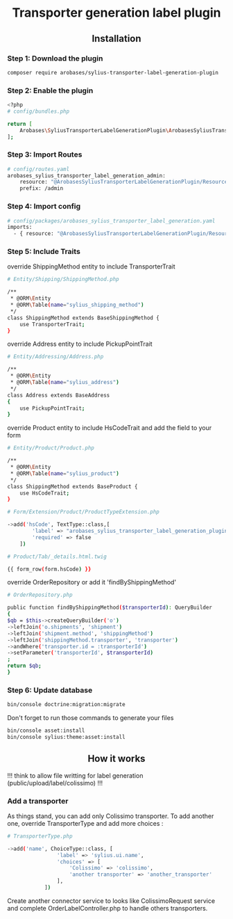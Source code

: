 <h1 align="center">Transporter generation label plugin</h1>

<h2 align="center">Installation</h2>

### Step 1: Download the plugin

```bash
composer require arobases/sylius-transporter-label-generation-plugin
```

### Step 2: Enable the plugin

```bash
<?php
# config/bundles.php

return [
    Arobases\SyliusTransporterLabelGenerationPlugin\ArobasesSyliusTransporterLabelGenerationPlugin::class => ['all' => true],
];
```

### Step 3: Import Routes

```bash
# config/routes.yaml
arobases_sylius_transporter_label_generation_admin:
    resource: "@ArobasesSyliusTransporterLabelGenerationPlugin/Resources/config/admin_routing.yml"
    prefix: /admin
```

### Step 4: Import config

```bash
# config/packages/arobases_sylius_transporter_label_generation.yaml
imports:
  - { resource: "@ArobasesSyliusTransporterLabelGenerationPlugin/Resources/config/resources.yaml" }
```

### Step 5: Include Traits

override ShippingMethod entity to include TransporterTrait
```bash
# Entity/Shipping/ShippingMethod.php

/**
 * @ORM\Entity
 * @ORM\Table(name="sylius_shipping_method")
 */
class ShippingMethod extends BaseShippingMethod {
    use TransporterTrait;
}
```

override Address entity to include PickupPointTrait
```bash
# Entity/Addressing/Address.php

/**
 * @ORM\Entity
 * @ORM\Table(name="sylius_address")
 */
class Address extends BaseAddress
{
    use PickupPointTrait;
}
```

override Product entity to include HsCodeTrait and add the field to your form
```bash
# Entity/Product/Product.php

/**
 * @ORM\Entity
 * @ORM\Table(name="sylius_product")
 */
class ShippingMethod extends BaseProduct {
    use HsCodeTrait;
}
```
```bash
# Form/Extension/Product/ProductTypeExtension.php

->add('hsCode', TextType::class,[
        'label' => "arobases_sylius_transporter_label_generation_plugin.form.product.hs_code",
        'required' => false
    ])
```
```bash
# Product/Tab/_details.html.twig

{{ form_row(form.hsCode) }}
```

override OrderRepository or add it 'findByShippingMethod'
```bash
# OrderRepository.php

public function findByShippingMethod($transporterId): QueryBuilder
{
$qb = $this->createQueryBuilder('o')
->leftJoin('o.shipments', 'shipment')
->leftJoin('shipment.method', 'shippingMethod')
->leftJoin('shippingMethod.transporter', 'transporter')
->andWhere('transporter.id = :transporterId')
->setParameter('transporterId', $transporterId)
;
return $qb;
}
```

### Step 6: Update database

```bash
bin/console doctrine:migration:migrate
```

Don't forget to run those commands to generate your files
```bash
bin/console asset:install
bin/console sylius:theme:asset:install
```

<h2 align="center">How it works</h2>

!!! think to allow file writting for label generation (public/upload/label/colissimo) !!!

### Add a transporter

As things stand, you can add only Colissimo transporter. To add another one, override TransporterType and add more choices :
```bash
# TransporterType.php

->add('name', ChoiceType::class, [
                'label' => 'sylius.ui.name',
                'choices' => [
                    'Colissimo' => 'colissimo',
                    'another transporter' => 'another_transporter'
                ],
            ])
```

Create another connector service to looks like ColissimoRequest service and complete OrderLabelController.php to handle others transporters.